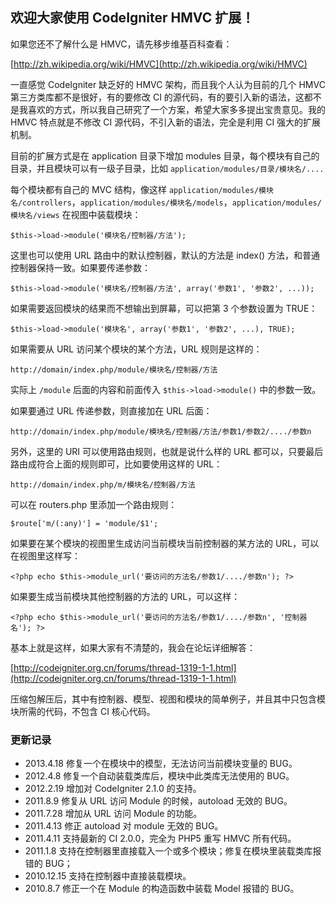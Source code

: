## 欢迎大家使用 CodeIgniter HMVC 扩展！


如果您还不了解什么是 HMVC，请先移步维基百科查看：

[http://zh.wikipedia.org/wiki/HMVC](http://zh.wikipedia.org/wiki/HMVC)


一直感觉 CodeIgniter 缺乏好的 HMVC 架构，而且我个人认为目前的几个 HMVC 第三方类库都不是很好，有的要修改 CI 的源代码，有的要引入新的语法，这都不是我喜欢的方式，所以我自己研究了一个方案，希望大家多多提出宝贵意见。我的 HMVC 特点就是不修改 CI 源代码，不引入新的语法，完全是利用 CI 强大的扩展机制。

目前的扩展方式是在 application 目录下增加 modules 目录，每个模块有自己的目录，并且模块可以有一级子目录，比如 `application/modules/目录/模块名/....`

每个模块都有自己的 MVC 结构，像这样 `application/modules/模块名/controllers`，`application/modules/模块名/models`，`application/modules/模块名/views` 在视图中装载模块：

	$this->load->module('模块名/控制器/方法');

这里也可以使用 URL 路由中的默认控制器，默认的方法是 index() 方法，和普通控制器保持一致。如果要传递参数：

	$this->load->module('模块名/控制器/方法', array('参数1', '参数2', ...));

如果需要返回模块的结果而不想输出到屏幕，可以把第 3 个参数设置为 TRUE：

	$this->load->module('模块名', array('参数1', '参数2', ...), TRUE);

如果需要从 URL 访问某个模块的某个方法，URL 规则是这样的：

	http://domain/index.php/module/模块名/控制器/方法

实际上 `/module` 后面的内容和前面传入 `$this->load->module()` 中的参数一致。

如果要通过 URL 传递参数，则直接加在 URL 后面：

	http://domain/index.php/module/模块名/控制器/方法/参数1/参数2/..../参数n

另外，这里的 URI 可以使用路由规则，也就是说什么样的 URL 都可以，只要最后路由成符合上面的规则即可，比如要使用这样的 URL：

	http://domain/index.php/m/模块名/控制器/方法

可以在 routers.php 里添加一个路由规则：

	$route['m/(:any)'] = 'module/$1';

如果要在某个模块的视图里生成访问当前模块当前控制器的某方法的 URL，可以在视图里这样写：

	<?php echo $this->module_url('要访问的方法名/参数1/..../参数n'); ?>

如果要生成当前模块其他控制器的方法的 URL，可以这样：

	<?php echo $this->module_url('要访问的方法名/参数1/..../参数n', '控制器名'); ?>

基本上就是这样，如果大家有不清楚的，我会在论坛详细解答：

[http://codeigniter.org.cn/forums/thread-1319-1-1.html](http://codeigniter.org.cn/forums/thread-1319-1-1.html)

压缩包解压后，其中有控制器、模型、视图和模块的简单例子，并且其中只包含模块所需的代码，不包含 CI 核心代码。


### 更新记录

- 2013.4.18 修复一个在模块中的模型，无法访问当前模块变量的 BUG。
- 2012.4.8 修复一个自动装载类库后，模块中此类库无法使用的 BUG。
- 2012.2.19 增加对 CodeIgniter 2.1.0 的支持。
- 2011.8.9 修复从 URL 访问 Module 的时候，autoload 无效的 BUG。
- 2011.7.28 增加从 URL 访问 Module 的功能。
- 2011.4.13 修正 autoload 对 module 无效的 BUG。
- 2011.4.11 支持最新的 CI 2.0.0，完全为 PHP5 重写 HMVC 所有代码。
- 2011.1.8 支持在控制器里直接载入一个或多个模块；修复在模块里装载类库报错的 BUG；
- 2010.12.15 支持在控制器中直接装载模块。
- 2010.8.7 修正一个在 Module 的构造函数中装载 Model 报错的 BUG。
